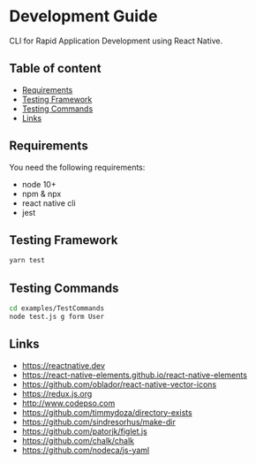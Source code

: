 # Development Guide
CLI for Rapid Application Development using React Native.
## Table of content
- [Requirements](#requirements)
- [Testing Framework](#testing-framework)
- [Testing Commands](#testing-commands)
- [Links](#links)
## Requirements
You need the following requirements:
 - node 10+
 - npm & npx
 - react native cli
 - jest
## Testing Framework
```bash
yarn test
```
## Testing Commands
```bash
cd examples/TestCommands
node test.js g form User
```
## Links
- https://reactnative.dev
- https://react-native-elements.github.io/react-native-elements
- https://github.com/oblador/react-native-vector-icons
- https://redux.js.org
- http://www.codepso.com
- https://github.com/timmydoza/directory-exists
- https://github.com/sindresorhus/make-dir
- https://github.com/patorjk/figlet.js
- https://github.com/chalk/chalk
- https://github.com/nodeca/js-yaml
